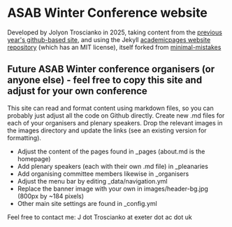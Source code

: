 # ASAB Winter Conference website

Developed by Jolyon Troscianko in 2025, taking content from the [previous year's github-based site](https://asabwinter2024.github.io/), and using the Jekyll [academicpages website repository](https://github.com/academicpages/academicpages.github.io) (which has an MIT license), itself forked from [minimal-mistakes](https://mmistakes.github.io/minimal-mistakes/)

## Future ASAB Winter conference organisers (or anyone else) - feel free to copy this site and adjust for your own conference

This site can read and format content using markdown files, so you can probably just adjust all the code on Github directly. Create new .md files for each of your organisers and plenary speakers. Drop the relevant images in the images directory and update the links (see an existing version for formatting).

- Adjust the content of the pages found in _pages (about.md is the homepage)
- Add plenary speakers (each with their own .md file) in _pleanaries
- Add organising committee members likewise in _organisers
- Adjust the menu bar by editing _data/navigation.yml
- Replace the banner image with your own in images/header-bg.jpg (800px by ~184 pixels)
- Other main site settings are found in _config.yml

Feel free to contact me: J dot Troscianko at exeter dot ac dot uk
